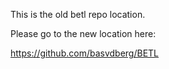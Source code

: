 This is the old betl repo location. 

Please go to the new location here: 

https://github.com/basvdberg/BETL
